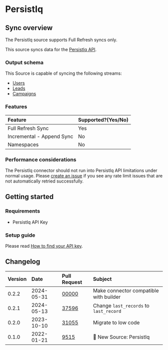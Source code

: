 # PersistIq

## Sync overview

The PersistIq source supports Full Refresh syncs only.

This source syncs data for the [PersistIq API](https://apidocs.persistiq.com/#introduction).

### Output schema

This Source is capable of syncing the following streams:

- [Users](https://apidocs.persistiq.com/#users)
- [Leads](https://apidocs.persistiq.com/#leads)
- [Campaigns](https://apidocs.persistiq.com/#campaigns)

### Features

| Feature                   | Supported?\(Yes/No\) |
|:--------------------------|:---------------------|
| Full Refresh Sync         | Yes                  |
| Incremental - Append Sync | No                   |
| Namespaces                | No                   |

### Performance considerations

The PersistIq connector should not run into PersistIq API limitations under normal usage. Please [create an issue](https://github.com/airbytehq/airbyte/issues) if you see any rate limit issues that are not automatically retried successfully.

## Getting started

### Requirements

- PersistIq API Key

### Setup guide

Please read [How to find your API key](https://apidocs.persistiq.com/#introduction).

## Changelog

| Version | Date       | Pull Request                                             | Subject                                |
|:--------|:-----------|:---------------------------------------------------------|:---------------------------------------|
| 0.2.2   | 2024-05-31 | [00000](https://github.com/airbytehq/airbyte/pull/00000) | Make connector compatible with builder |
| 0.2.1   | 2024-05-13 | [37596](https://github.com/airbytehq/airbyte/pull/37596) | Change `last_records` to `last_record` |
| 0.2.0   | 2023-10-10 | [31055](https://github.com/airbytehq/airbyte/pull/31055) | Migrate to low code                    |
| 0.1.0   | 2022-01-21 | [9515](https://github.com/airbytehq/airbyte/pull/9515)   | 🎉 New Source: PersistIq               |
